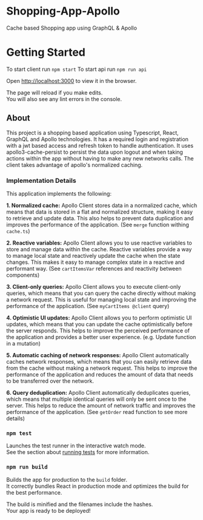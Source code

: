 # Shopping-App-Apollo

Cache based Shopping app using GraphQL &amp; Apollo

# Getting Started

To start client run `npm start`
To start api run `npm run api`

Open [http://localhost:3000](http://localhost:3000) to view it in the browser.

The page will reload if you make edits.\
You will also see any lint errors in the console.

## About

This project is a shopping based application using Typescript, React, GraphQL and Apollo technologies.
It has a required login and registration with a jwt based access and refresh token to handle authentication.
It uses apollo3-cache-persist to persist the data upon logout and when taking actions within the app without having to make any new networks calls.
The client takes advantage of apollo's normalized caching.

### Implementation Details

This application implements the following:

**1. Normalized cache:** Apollo Client stores data in a normalized cache, which means that data is stored in a flat and normalized structure, making it easy to retrieve and update data. This also helps to prevent data duplication and improves the performance of the application. (See `merge` function withing `cache.ts`)

**2. Reactive variables:** Apollo Client allows you to use reactive variables to store and manage data within the cache. Reactive variables provide a way to manage local state and reactively update the cache when the state changes. This makes it easy to manage complex state in a reactive and performant way. (See `cartItemsVar` references and reactivity between components)

**3. Client-only queries:** Apollo Client allows you to execute client-only queries, which means that you can query the cache directly without making a network request. This is useful for managing local state and improving the performance of the application. (See `myCartItems @client` query)

**4. Optimistic UI updates:** Apollo Client allows you to perform optimistic UI updates, which means that you can update the cache optimistically before the server responds. This helps to improve the perceived performance of the application and provides a better user experience. (e.g. Update function in a mutation)

**5. Automatic caching of network responses:** Apollo Client automatically caches network responses, which means that you can easily retrieve data from the cache without making a network request. This helps to improve the performance of the application and reduces the amount of data that needs to be transferred over the network.

**6. Query deduplication:** Apollo Client automatically deduplicates queries, which means that multiple identical queries will only be sent once to the server. This helps to reduce the amount of network traffic and improves the performance of the application. (See `getOrder` read function to see more details)

### `npm test`

Launches the test runner in the interactive watch mode.\
See the section about [running tests](https://facebook.github.io/create-react-app/docs/running-tests) for more information.

### `npm run build`

Builds the app for production to the `build` folder.\
It correctly bundles React in production mode and optimizes the build for the best performance.

The build is minified and the filenames include the hashes.\
Your app is ready to be deployed!
